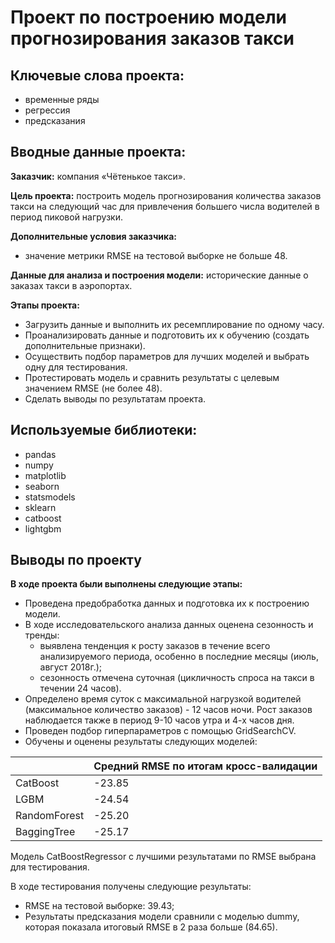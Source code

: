 # Проект по построению модели прогнозирования заказов такси

## Ключевые слова проекта: 
- временные ряды
- регрессия
- предсказания

## Вводные данные проекта:

**Заказчик:** компания «Чётенькое такси».

**Цель проекта:** построить модель прогнозирования количества заказов такси на следующий час для привлечения большего числа водителей в период пиковой нагрузки.

**Дополнительные условия заказчика:**
- значение метрики RMSE на тестовой выборке не больше 48.

**Данные для анализа и построения модели:** исторические данные о заказах такси в аэропортах.

**Этапы проекта:**
- Загрузить данные и выполнить их ресемплирование по одному часу.
- Проанализировать данные и подготовить их к обучению (создать дополнительные признаки).
- Осуществить подбор параметров для лучших моделей и выбрать одну для тестирования.
- Протестировать модель и сравнить результаты с целевым значением RMSE (не более 48).
- Сделать выводы по результатам проекта.

## Используемые библиотеки:
- pandas
- numpy
- matplotlib
- seaborn
- statsmodels
- sklearn
- catboost
- lightgbm

## Выводы по проекту


**В ходе проекта были выполнены следующие этапы:**
- Проведена предобработка данных и подготовка их к построению модели.
- В ходе исследовательского анализа данных оценена сезонность и тренды:
  - выявлена тенденция к росту заказов в течение всего анализируемого периода, особенно в последние месяцы (июль, август 2018г.);
  - сезонность отмечена суточная (цикличность спроса на такси в течении 24 часов).
- Определено время суток с максимальной нагрузкой водителей (максимальное количество заказов) - 12 часов ночи. Рост заказов наблюдается также в период 9-10 часов утра и 4-х часов дня.
- Проведен подбор гиперпараметров c помощью GridSearchCV.
- Обучены и оценены результаты следующих моделей:


| |Средний RMSE по итогам кросс-валидации|
 | :-------- | :----------- |
|CatBoost|	-23.85|
|LGBM	|-24.54|
|RandomForest	|-25.20|
|BaggingTree|	-25.17|

Модель CatBoostRegressor с лучшими результатами по RMSE выбрана для тестирования.

В ходе тестирования получены следующие результаты:
- RMSE на тестовой выборке: 39.43;
- Результаты предсказания модели сравнили с моделью dummy, которая показала итоговый RMSE в 2 раза больше (84.65).
